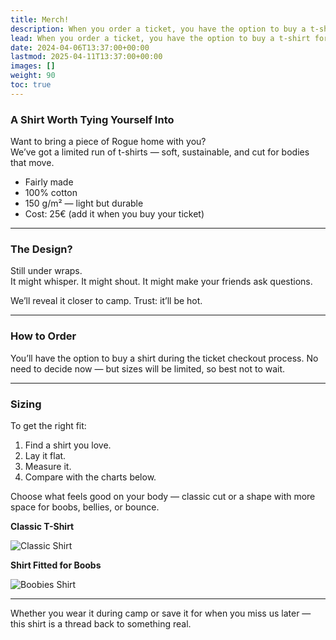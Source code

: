 ```yaml
---
title: Merch!
description: When you order a ticket, you have the option to buy a t-shirt for 25€.
lead: When you order a ticket, you have the option to buy a t-shirt for 25€.
date: 2024-04-06T13:37:00+00:00
lastmod: 2025-04-11T13:37:00+00:00
images: []
weight: 90
toc: true
---
```


### A Shirt Worth Tying Yourself Into

Want to bring a piece of Rogue home with you?  
We’ve got a limited run of t-shirts — soft, sustainable, and cut for bodies that move.

* Fairly made  
* 100% cotton  
* 150 g/m² — light but durable  
* Cost: 25€ (add it when you buy your ticket)

---

### The Design?

Still under wraps.  
It might whisper. It might shout. It might make your friends ask questions.

We’ll reveal it closer to camp. Trust: it’ll be hot.

---

### How to Order

You’ll have the option to buy a shirt during the ticket checkout process. No need to decide now — but sizes will be limited, so best not to wait.

---

### Sizing

To get the right fit:
1. Find a shirt you love.
2. Lay it flat.
3. Measure it.
4. Compare with the charts below.

Choose what feels good on your body — classic cut or a shape with more space for boobs, bellies, or bounce.

**Classic T-Shirt**

![Classic Shirt](/images/m-size.png)

**Shirt Fitted for Boobs**

![Boobies Shirt](/images/f-size.png)

---

Whether you wear it during camp or save it for when you miss us later —  
this shirt is a thread back to something real.
